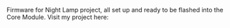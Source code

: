 Firmware for Night Lamp project, all set up and ready to be flashed into the Core Module. Visit my project here: <a href="https://www.hackster.io/jakub-smejkal/bigclown-night-lamp-527ed7">
